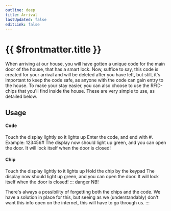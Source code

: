 ```yaml
---
outline: deep
title: Arrival
lastUpdated: false
editLink: false
---
```


# {{ $frontmatter.title }}

When arriving at our house, you will have gotten a unique code for the main door of the house, that has a smart lock. Now, suffice to say, this code is created for your arrival and will be deleted after you have left, but still, it's important to keep the code safe, as anyone with the code can gain entry to the house. To make your stay easier, you can also choose to use the RFID-chips that you'll find inside the house. These are very simple to use, as detailed below.

## Usage
#### Code
Touch the display lightly so it lights up
Enter the code, and end with #. Example: 123456#
The display now should light up green, and you can open the door. It will lock itself when the door is closed!
#### Chip
Touch the display lightly to it lights up
Hold the chip by the keypad
The display now should light up green, and you can open the door. It will lock itself when the door is closed!
::: danger NB!

There's always a possibility of forgetting both the chips and the code. We have a solution in place for this, but seeing as we (understandably) don't want this info open on the internet, this will have to go through us.
:::
